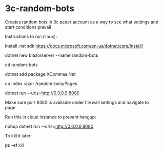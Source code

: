 # 3c-random-bots
Creates random bots in 3c paper account as a way to see what settings and start conditions prevail

Instructions to run (linux):

Install .net sdk https://docs.microsoft.com/en-us/dotnet/core/install/

dotnet new blazorserver --name random-bots

cd random-bots

dotnet add package XCommas.Net

cp Index.razor /random-bots/Pages

dotnet run --urls=http://0.0.0.0:8080

Make sure port 8080 is available under firewall settings and navigate to page.

Run this in cloud instance to prevent hangup:

nohup dotnet run --urls=http://0.0.0.0:8080

To kill it later:

ps -ef
kill <pid> 
